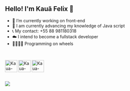 ## Hello! I'm Kauã Felix 👋

- 💼 I’m currently working on front-end
- 📖 I am currently advancing my knowledge of Java script
- 📞 My contact: +55 88 981180318
- ☁️ I intend to become a fullstack developer
- 🧑🏻‍🦽‍➡️ Programming on wheels
##
<div style="display: inline_block"><br>
  <img align="center" alt="Kaua-Js" height="40" width="40" src="https://github.com/user-attachments/assets/9ea99028-2fa8-4f88-b33b-f398bc837892">
  <img align="center" alt="Kaua-HTML" height="40" width="40" src="https://github.com/user-attachments/assets/9acdf3fc-2c9e-4609-820c-378a9fd3ec1f">
  <img align="center" alt="Kaua-CSS" height="40" width="40" src="https://github.com/user-attachments/assets/125b3102-6c2e-4cfc-84bc-86c347ddee13">

</div>

##
  <a href="https://www.instagram.com/kauafelixxz/?__pwa=1" target="_blank"><img src="https://img.shields.io/badge/-Instagram-%23E4405F?style=for-the-badge&logo=instagram&logoColor=white" target="_blank"></a>
